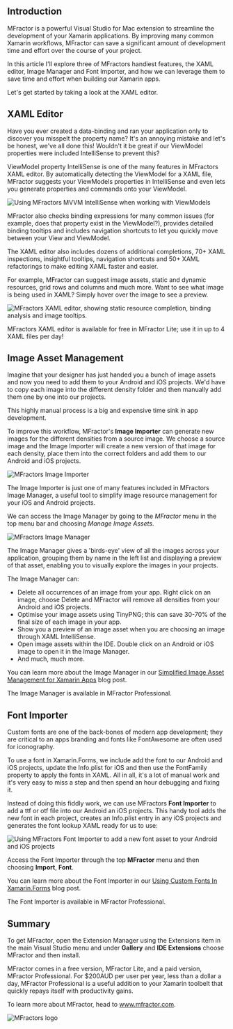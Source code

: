 ## Introduction

MFractor is a powerful Visual Studio for Mac extension to streamline the development of your Xamarin applications. By improving many common Xamarin workflows, MFractor can save a significant amount of development time and effort over the course of your project.

In this article I'll explore three of MFractors handiest features, the XAML editor, Image Manager and Font Importer, and how we can leverage them to save time and effort when building our Xamarin apps.

Let's get started by taking a look at the XAML editor.

## XAML Editor

Have you ever created a data-binding and ran your application only to discover you misspelt the property name? It's an annoying mistake and let's be honest, we've all done this! Wouldn't it be great if our ViewModel properties were included IntelliSense to prevent this?

ViewModel property IntelliSense is one of the many features in MFractors XAML editor. By automatically detecting the ViewModel for a XAML file, MFractor suggests your ViewModels properties in IntelliSense and even lets you generate properties and commands onto your ViewModel.

![Using MFractors MVVM IntelliSense when working with ViewModels](img/mvvm-intellisense.gif)

MFractor also checks binding expressions for many common issues (for example, does that property exist in the ViewModel?), provides detailed binding tooltips and includes navigation shortcuts to let you quickly move between your View and ViewModel.

The XAML editor also includes dozens of additional completions, 70+ XAML inspections, insightful tooltips, navigation shortcuts and 50+ XAML refactorings to make editing XAML faster and easier.

For example, MFractor can suggest image assets, static and dynamic resources, grid rows and columns and much more. Want to see what image is being used in XAML? Simply hover over the image to see a preview.

![MFractors XAML editor, showing static resource completion, binding analysis and image tooltips.](img/xaml-editor.gif)

MFractors XAML editor is available for free in MFractor Lite; use it in up to 4 XAML files per day!

## Image Asset Management

Imagine that your designer has just handed you a bunch of image assets and now you need to add them to your Android and iOS projects. We'd have to copy each image into the different density folder and then manually add them one by one into our projects.

This highly manual process is a big and expensive time sink in app development.

To improve this workflow, MFractor's **Image Importer** can generate new images for the different densities from a source image. We choose a source image and the Image Importer will create a new version of that image for each density, place them into the correct folders and add them to our Android and iOS projects.

![MFractors Image Importer](img/image-importer.png)

The Image Importer is just one of many features included in MFractors Image Manager, a useful tool to simplify image resource management for your iOS and Android projects.

We can access the Image Manager by going to the *MFractor* menu in the top menu bar and choosing *Manage Image Assets*.

![MFractors Image Manager](img/image-manager.png)

The Image Manager gives a 'birds-eye' view of all the images across your application, grouping them by name in the left list and displaying a preview of that asset, enabling you to visually explore the images in your projects.

The Image Manager can:
 * Delete all occurrences of an image from your app. Right click on an image, choose Delete and MFractor will remove all densities from your Android and iOS projects.
 * Optimise your image assets using TinyPNG; this can save 30-70% of the final size of each image in your app.
 * Show you a preview of an image asset when you are choosing an image through XAML IntelliSense.
 * Open image assets within the IDE. Double click on an Android or iOS image  to open it in the Image Manager.
 * And much, much more.

You can learn more about the Image Manager in our [Simplified Image Asset Management for Xamarin Apps](https://www.mfractor.com/blogs/news/simplified-image-asset-management-for-xamarin-apps) blog post.

The Image Manager is available in MFractor Professional.

## Font Importer

Custom fonts are one of the back-bones of modern app development; they are critical to an apps branding and fonts like FontAwesome are often used  for iconography.

To use a font in Xamarin.Forms, we include add the font to our Android and iOS projects, update the Info.plist for iOS and then use the FontFamily property to apply the fonts in XAML. All in all, it's a lot of manual work and it's very easy to miss a step and then spend an hour debugging and fixing it.

Instead of doing this fiddly work, we can use MFractors **Font Importer** to add a ttf or otf file into our Android an iOS projects. This handy tool adds the new font in each project, creates an Info.plist entry in any iOS projects and generates the font lookup XAML ready for us to use:

![Using MFractors Font Importer to add a new font asset to your Android and iOS projects](img/font-importer-demo.gif)

Access the Font Importer through the top **MFractor** menu and then choosing **Import**, **Font**.

You can learn more about the Font Importer in our [Using Custom Fonts In Xamarin.Forms](https://www.mfractor.com/blogs/news/using-custom-fonts-in-xamarin-forms) blog post.

The Font Importer is available in MFractor Professional.

## Summary

To get MFractor, open the Extension Manager using the Extensions item in the main Visual Studio menu and under **Gallery** and **IDE Extensions** choose MFractor and then install.

MFractor comes in a free version, MFractor Lite, and a paid version, MFractor Professional. For $200AUD per user per year, less than a dollar a day, MFractor Professional is a useful addition to your Xamarin toolbelt that quickly repays itself with productivity gains.

To learn more about MFractor, head to www.mfractor.com.

![MFractors logo](img/logo-horizontal.png)

